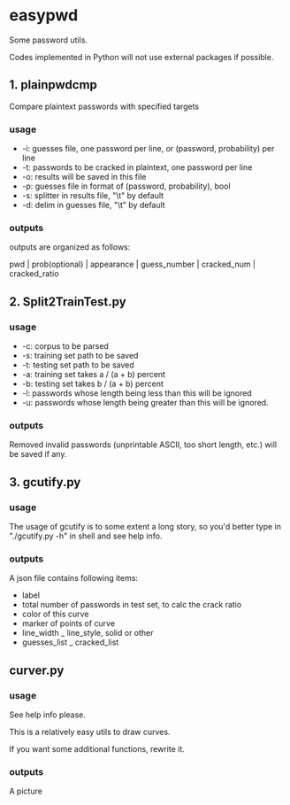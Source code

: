 # easypwd
Some password utils.

Codes implemented in Python will not use external packages if possible.

## 1. plainpwdcmp

Compare plaintext passwords with specified targets

### usage
- -i: guesses file, one password per line, or (password, probability) per line
- -t: passwords to be cracked in plaintext, one password per line
- -o: results will be saved in this file
- -p: guesses file in format of (password, probability), bool
- -s: splitter in results file, "\t" by default
- -d: delim in guesses file, "\t" by default

### outputs
outputs are organized as follows:

pwd | prob(optional) | appearance | guess_number | cracked_num | cracked_ratio

## 2. Split2TrainTest.py

### usage
- -c: corpus to be parsed
- -s: training set path to be saved
- -t: testing set path to be saved
- -a: training set takes a / (a + b) percent
- -b: testing set takes b / (a + b) percent
- -l: passwords whose length being less than this will be ignored
- -u: passwords whose length being greater than this will be ignored.

### outputs
Removed invalid passwords (unprintable ASCII, too short length, etc.) will be saved if any.

## 3. gcutify.py

### usage

The usage of gcutify is to some extent a long story, so you'd better
 type in "./gcutify.py -h" in shell and see help info.

### outputs

A json file contains following items:
- label
- total number of passwords in test set, to calc the crack ratio
- color of this curve
- marker of points of curve
- line_width
_ line_style, solid or other
- guesses_list
_ cracked_list

## curver.py

### usage
See help info please. 

This is a relatively easy utils to draw curves.

If you want some additional functions, rewrite it.

### outputs
A picture